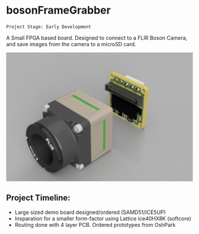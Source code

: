 # bosonFrameGrabber

	Project Stage: Early Development

A Small FPGA based board. Designed to connect to a FLIR Boson Camera, and save images from the camera to a microSD card.

![alt-text](hw/bosonFrameGrabber_1_00/plot/BosonFrameGrabber_assembly_001.jpg "bosonFrameGrabber Front")

## Project Timeline:
* Large sized demo board designed/ordered (SAMD51/ICE5UP)
* Insparation for a smaller form-factor using Lattice ice40HX8K (softcore)
* Routing done with 4 layer PCB. Ordered prototypes from OshPark
